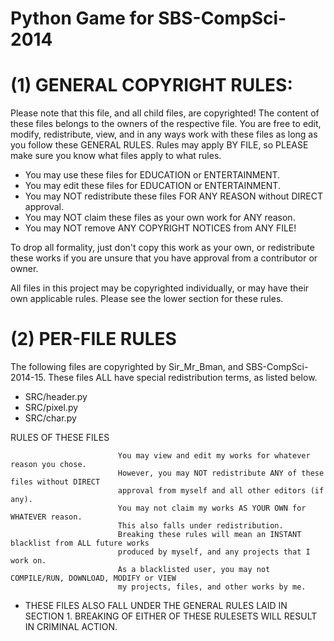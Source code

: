 Python Game for SBS-CompSci-2014
===================

(1) GENERAL COPYRIGHT RULES:
===================

Please note that this file, and all child files, are copyrighted! The content of these files belongs to the owners of the respective file. You are free to edit, modify, redistribute, view, and in any ways work with these files as long as you follow these GENERAL RULES. Rules may apply BY FILE, so PLEASE make sure you know what files apply to what rules.

- You may use these files for EDUCATION or ENTERTAINMENT.
- You may edit these files for EDUCATION or ENTERTAINMENT.
- You may NOT redistribute these files FOR ANY REASON without DIRECT approval.
- You may NOT claim these files as your own work for ANY reason.
- You may NOT remove ANY COPYRIGHT NOTICES from ANY FILE!

To drop all formality, just don't copy this work as your own, or redistribute these works if you are unsure that you have approval from a contributor or owner.

All files in this project may be copyrighted individually, or may have their own applicable rules. Please see the lower section for these rules.


(2) PER-FILE RULES
=================

The following files are copyrighted by Sir_Mr_Bman, and SBS-CompSci-2014-15.
These files ALL have special redistribution terms, as listed below.

- SRC/header.py
- SRC/pixel.py
- SRC/char.py

RULES OF THESE FILES

                            You may view and edit my works for whatever reason you chose.
                            However, you may NOT redistribute ANY of these files without DIRECT
                            approval from myself and all other editors (if any).
                            You may not claim my works AS YOUR OWN for WHATEVER reason.
                            This also falls under redistribution.
                            Breaking these rules will mean an INSTANT blacklist from ALL future works
                            produced by myself, and any projects that I work on.
                            As a blacklisted user, you may not COMPILE/RUN, DOWNLOAD, MODIFY or VIEW
                            my projects, files, and other works by me.

- THESE FILES ALSO FALL UNDER THE GENERAL RULES LAID IN SECTION 1. BREAKING OF EITHER OF THESE RULESETS WILL RESULT IN CRIMINAL ACTION.

